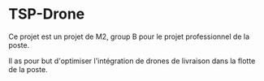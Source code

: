 # TSP-Drone

Ce projet est un projet de M2, group B pour le projet professionnel de la poste.

Il as pour but d'optimiser l'intégration de drones de livraison dans la flotte de la poste.